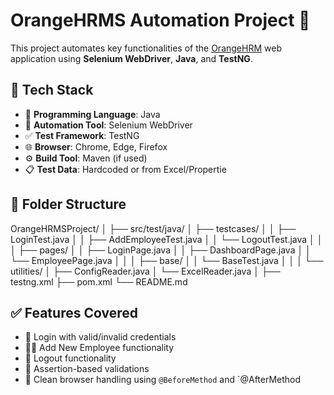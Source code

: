 # OrangeHRMS Automation Project 🧪

This project automates key functionalities of the [OrangeHRM](https://opensource-demo.orangehrmlive.com/) web application using **Selenium WebDriver**, **Java**, and **TestNG**.

## 🔧 Tech Stack

- 🧠 **Programming Language**: Java
- 🤖 **Automation Tool**: Selenium WebDriver
- ✅ **Test Framework**: TestNG
- 🌐 **Browser**: Chrome, Edge, Firefox
- ⚙️ **Build Tool**: Maven (if used)
- 📋 **Test Data**: Hardcoded or from Excel/Propertie

## 📂 Folder Structure
OrangeHRMSProject/ │ ├── src/test/java/ │ ├── testcases/ │ │ ├── LoginTest.java │ │ ├── AddEmployeeTest.java │ │ └── LogoutTest.java │ │ │ ├── pages/ │ │ ├── LoginPage.java │ │ ├── DashboardPage.java │ │ └── EmployeePage.java │ │ │ ├── base/ │ │ └── BaseTest.java │ │ │ └── utilities/ │ ├── ConfigReader.java │ └── ExcelReader.java │ ├── testng.xml ├── pom.xml └── README.md

## ✅ Features Covered

- 🔐 Login with valid/invalid credentials
- 👨‍💼 Add New Employee functionality
- 🚪 Logout functionality
- 🧪 Assertion-based validations
- 🧹 Clean browser handling using `@BeforeMethod` and `@AfterMethod

